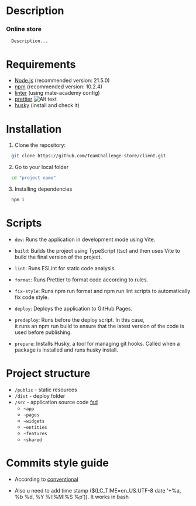 # Description 

### Online store

```
  Description...
```

# Requirements

- [Node.js](https://nodejs.org/download/release/v21.5.0/) (recommended version: 21.5.0)
- [npm](https://www.npmjs.com/package/npm/v/10.2.4) (recommended version: 10.2.4)
- [linter](https://www.npmjs.com/package/@mate-academy/eslint-config-react-typescript) (using mate-academy config)
- [prettier](https://prettier.io/) ![Alt text](https://i.imgur.com/W9Qr0HS.png)
- [husky](https://www.npmjs.com/package/husky/v/8.0.3/) (install and check it)

# Installation

1. Clone the repository:

```bash
  git clone https://github.com/TeamChallenge-store/client.git
```

2. Go to your local folder

```bash
  cd "project name"
```

3. Installing dependencies

```bash
  npm i
```

# Scripts

- `dev`: Runs the application in development mode using Vite.
- `build`: Builds the project using TypeScript (tsc) and then uses Vite to build the final version of the project.

- `lint`: Runs ESLint for static code analysis.

- `format`: Runs Prettier to format code according to rules.

- `fix-style`: Runs npm run format and npm run lint scripts to automatically fix code style.

- `deploy`: Deploys the application to GitHub Pages.

- `predeploy`: Runs before the deploy script. In this case,  
  it runs an npm run build to ensure that the latest version of the code is used before publishing.

- `prepare`: Installs Husky, a tool for managing git hooks. Called when a package is installed and runs husky install.

# Project structure

- `/public` - static resources
- `/dist` - deploy folder
- `/src` - application source code
  [fsd](https://feature-sliced.design/ru/docs/get-started/overview)
  - `~app`
  - `~pages`
  - `~widgets`
  - `~entities`
  - `~features`
  - `~shared`

# Commits style guide

- According to [conventional](https://www.conventionalcommits.org/en/v1.0.0/)

- Also u need to add time stamp ($(LC_TIME=en_US.UTF-8 date '+%a, %b %d, %Y %I:%M:%S %p')). It works in bash
